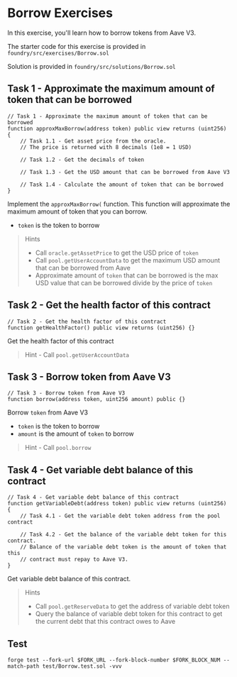 # Borrow Exercises

In this exercise, you'll learn how to borrow tokens from Aave V3.

The starter code for this exercise is provided in `foundry/src/exercises/Borrow.sol`

Solution is provided in `foundry/src/solutions/Borrow.sol`

## Task 1 - Approximate the maximum amount of token that can be borrowed

```solidity
// Task 1 - Approximate the maximum amount of token that can be borrowed
function approxMaxBorrow(address token) public view returns (uint256) {
    // Task 1.1 - Get asset price from the oracle.
    // The price is returned with 8 decimals (1e8 = 1 USD)

    // Task 1.2 - Get the decimals of token

    // Task 1.3 - Get the USD amount that can be borrowed from Aave V3

    // Task 1.4 - Calculate the amount of token that can be borrowed
}
```

Implement the `approxMaxBorrow(` function. This function will approximate the maximum amount of token that you can borrow.

- `token` is the token to borrow

> Hints
>
> - Call `oracle.getAssetPrice` to get the USD price of `token`
> - Call `pool.getUserAccountData` to get the maximum USD amount that can be borrowed from Aave
> - Approximate amount of `token` that can be borrowed is the max USD value that can be borrowed divide by the price of `token`

## Task 2 - Get the health factor of this contract

```solidity
// Task 2 - Get the health factor of this contract
function getHealthFactor() public view returns (uint256) {}
```

Get the health factor of this contract

> Hint - Call `pool.getUserAccountData`

## Task 3 - Borrow token from Aave V3

```solidity
// Task 3 - Borrow token from Aave V3
function borrow(address token, uint256 amount) public {}
```

Borrow `token` from Aave V3

- `token` is the token to borrow
- `amount` is the amount of `token` to borrow

> Hint - Call `pool.borrow`

## Task 4 - Get variable debt balance of this contract

```solidity
// Task 4 - Get variable debt balance of this contract
function getVariableDebt(address token) public view returns (uint256) {
    // Task 4.1 - Get the variable debt token address from the pool contract

    // Task 4.2 - Get the balance of the variable debt token for this contract.
    // Balance of the variable debt token is the amount of token that this
    // contract must repay to Aave V3.
}
```

Get variable debt balance of this contract.

> Hints
>
> - Call `pool.getReserveData` to get the address of variable debt token
> - Query the balance of variable debt token for this contract to get the current debt that this contract owes to Aave

## Test

```shell
forge test --fork-url $FORK_URL --fork-block-number $FORK_BLOCK_NUM --match-path test/Borrow.test.sol -vvv
```
